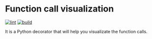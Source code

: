 # Function call visualization

[![lint](https://github.com/theobori/call-viz/actions/workflows/lint.yml/badge.svg)](https://github.com/theobori/call-viz/actions/workflows/lint.yml) [![build](https://github.com/theobori/call-viz/actions/workflows/build.yml/badge.svg)](https://github.com/theobori/call-viz/actions/workflows/build.yml)

It is a Python decorator that will help you visualizate the function calls.
